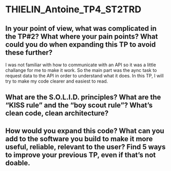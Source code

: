 # THIELIN_Antoine_TP4_ST2TRD

## In  your  point  of  view,  what was complicated  in  the  TP#2?  What  where  your  pain  points? What  could  you  do  when  expanding  this  TP  to avoid these  further?

I was not familiar with how to communicate with an API so it was a little challange for me to make it work. So the main part was the aync task to request data to the API in order to understand what it does. In this TP, I will try to make my code clearer and easiest to read.

## What are the S.O.L.I.D. principles?  What are the “KISS rule” and the “boy scout rule”?  What’s clean  code,  clean  architecture? 



## How  would  you  expand  this  code? What can you add  to the software you build  to make it more useful, reliable, relevant to the user?  Find  5 ways to improve your previous  TP, even  if that’s not doable. 
